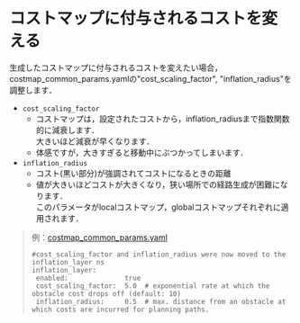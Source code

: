 # コストマップに付与されるコストを変える
生成したコストマップに付与されるコストを変えたい場合，costmap_common_params.yamlの"cost_scaling_factor", "inflation_radius"を調整します．
  - `cost_scaling_factor`
    - コストマップは，設定されたコストから，inflation_radiusまで指数関数的に減衰します．<br>
        大きいほど減衰が早くなります．
    - 体感ですが，大きすぎると移動中にぶつかってしまいます．
  - `inflation_radius`
    - コスト(黒い部分)が強調されてコストになるときの距離
    - 値が大きいほどコストが大きくなり，狭い場所での経路生成が困難になります．
<br>このパラメータがlocalコストマップ，globalコストマップそれぞれに適用されます．


> 例：[costmap_common_params.yaml](../../sobit_navigation/param/sobit_turtlebot/costmap_common_params.yaml)
> ```
> #cost_scaling_factor and inflation_radius were now moved to the inflation_layer ns
> inflation_layer:
>  enabled:              true
>  cost_scaling_factor:  5.0  # exponential rate at which the obstacle cost drops off (default: 10)
>  inflation_radius:     0.5  # max. distance from an obstacle at which costs are incurred for planning paths.
> ```